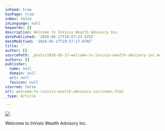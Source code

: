 ```yaml
---
inFeed: true
hasPage: true
inNav: false
inLanguage: null
keywords: []
description: Welcome to InVisio Wealth Advisory Inc.
datePublished: '2016-05-17T19:57:23.475Z'
dateModified: '2016-05-17T19:57:17.870Z'
title: ''
author: []
sourcePath: _posts/2016-05-17-welcome-to-invisio-wealth-advisory-inc.md
authors: []
publisher:
  name: null
  domain: null
  url: null
  favicon: null
starred: false
url: welcome-to-invisio-wealth-advisory-inc/index.html
_type: Article

---
```

![](https://the-grid-user-content.s3-us-west-2.amazonaws.com/c3330aaa-82f9-43ad-a984-1eb764cfabf9.jpg)

Welcome to InVisio Wealth Advisory Inc.